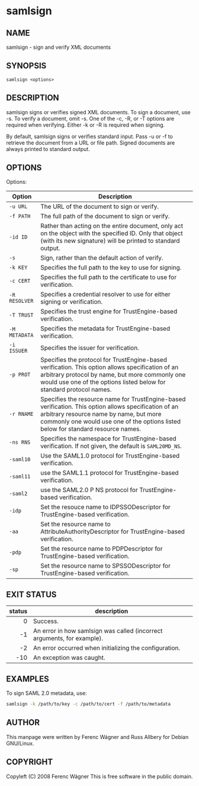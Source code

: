 # samlsign

## NAME

samlsign - sign and verify XML documents


## SYNOPSIS

`samlsign <options>`


## DESCRIPTION

samlsign signs or verifies signed XML documents. To sign a document, use -s. To
verify a document, omit -s. One of the -c, -R, or -T options are required when
verifying. Either -k or -R is required when signing.

By default, samlsign signs or verifies standard input. Pass -u or -f to retrieve
the document from a URL or file path. Signed documents are always printed to
standard output.


## OPTIONS

Options:

| Option        | Description
| ------------- | -----------
| `-u URL`      | The URL of the document to sign or verify.
| `-f PATH`     | The full path of the document to sign or verify.
| `-id ID`      | Rather than acting on the entire document, only act on the object with the specified ID. Only that object (with its new signature) will be printed to standard output.
| `-s`          | Sign, rather than the default action of verify.
| `-k KEY`      | Specifies the full path to the key to use for signing.
| `-c CERT`     | Specifies the full path to the certificate to use for verification.
| `-R RESOLVER` | Specifies a credential resolver to use for either signing or verification.
| `-T TRUST`    | Specifies the trust engine for TrustEngine-based verification.
| `-M METADATA` | Specifies the metadata for TrustEngine-based verification.
| `-i ISSUER`   | Specifies the issuer for verification.
| `-p PROT`     | Specifies the protocol for TrustEngine-based verification. This option allows specification of an arbitrary protocol by name, but more commonly one would use one of the options listed below for standard protocol names.
| `-r RNAME`    | Specifies the resource name for TrustEngine-based verification. This option allows specification of an arbitrary resource name by name, but more commonly one would use one of the options listed below for standard resource names.
| `-ns RNS`     | Specifies the namespace for TrustEngine-based verification. If not given, the default is `SAML20MD_NS`.
| `-saml10`     | Use the SAML1.0 protocol for TrustEngine-based verification.
| `-saml11`     | use the SAML1.1 protocol for TrustEngine-based verification.
| `-saml2`      | use the SAML2.0 P NS protocol for TrustEngine-based verification.
| `-idp`        | Set the resouce name to IDPSSODescriptor for TrustEngine-based verification.
| `-aa`         | Set the resource name to AttributeAuthorityDescriptor for TrustEngine-based verification.
| `-pdp`        | Set the resource name to PDPDescriptor for TrustEngine-based verification.
| `-sp`         | Set the resource name to SPSSODescriptor for TrustEngine-based verification.


## EXIT STATUS

status | description
------:| -----------
     0 | Success.
    -1 | An error in how samlsign was called (incorrect arguments, for example).
    -2 | An error occurred when initializing the configuration.
   -10 | An exception was caught.


## EXAMPLES

To sign SAML 2.0 metadata, use:

```bash
samlsign -k /path/to/key -c /path/to/cert -f /path/to/metadata
```


## AUTHOR

This manpage were written by Ferenc Wágner and Russ Allbery for Debian
GNU/Linux.


## COPYRIGHT

Copyleft (C) 2008 Ferenc Wágner
This is free software in the public domain.
